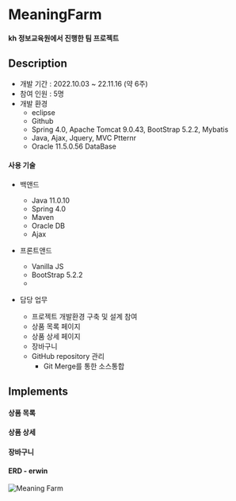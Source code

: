 # MeaningFarm
#### kh 정보교육원에서 진행한 팀 프로젝트

## Description
- 개발 기간 : 2022.10.03 ~ 22.11.16 (약 6주)
- 참여 인원 : 5명
- 개발 환경 
  - eclipse
  - Github
  - Spring 4.0, Apache Tomcat 9.0.43, BootStrap 5.2.2, Mybatis
  - Java, Ajax, Jquery, MVC Ptternr
  - Oracle 11.5.0.56 DataBase
  
#### 사용 기술
  - 백앤드 
    - Java 11.0.10
    - Spring 4.0 
    - Maven
    - Oracle DB
    - Ajax
    
  - 프론트앤드  
    - Vanilla JS
    - BootStrap 5.2.2
    - 


- 담당 업무
  - 프로젝트 개발환경 구축 및 설계 참여
  - 상품 목록 페이지
  - 상품 상세 페이지
  - 장바구니 
  - GitHub repository 관리
    - Git Merge를 통한 소스통합

## Implements
#### 상품 목록

#### 상품 상세

#### 장바구니

#### ERD - erwin 

![Meaning Farm](https://user-images.githubusercontent.com/98031858/202108666-c7389c85-ce1d-427c-8e0e-ab38d89e7bcb.jpg)



